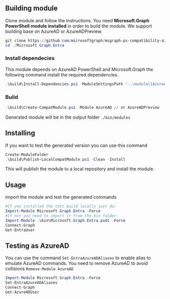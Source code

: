 ## Building module

Clone module and follow the instructions. You need **Microsoft.Graph PowerShell module installed** in order to build the module. We support building base on AzureAD or AzureADPreview.

```powershell
git clone https://github.com/microsoftgraph/msgraph-ps-compatibility-azuread.git
cd ./Microsoft.Graph.Entra
```

### Install dependecies

This module depends on AzureAD PowerShell and Microsoft.Graph the following command install the required dependencies.

```powershell
.\build\Install-Dependencies.ps1 -ModuleSettingsPath "..\module\{AzureAD|AzureADPreview}\config\ModuleSettings.json"
```


### Build

```powershell
.\build\Create-CompatModule.ps1 -Module AzureAD // or AzureADPreview
```


Generated module will be in the output folder `./bin/modules`

## Installing

If you want to test the generated version you can use this command

```powershell
Create-ModuleFolder
.\build\Publish-LocalCompatModule.ps1 -Clean -Install
```

This will publish the module to a local repository and install the module.

## Usage

Import the module and test the generated commands

```powershell
#If you installed the test build locally just do:
Import-Module Microsoft.Graph.Entra -Force
#If not you need to import it from the bin folder:
Import-Module .\bin\Microsoft.Graph.Entra.psd1 -Force
Connect-Graph
Get-EntraUser
```

## Testing as AzureAD

You can use the command `Set-EntraAzureADAliases` to enable alias to emulate AzureAD commands. You need to remove AzureAD to avoid collisions `Remove-Module AzureAD`

```powershell
Import-Module Microsoft.Graph.Entra -Force
Set-EntraAzureADAliases
Connect-Graph
Get-AzureADUser
```
